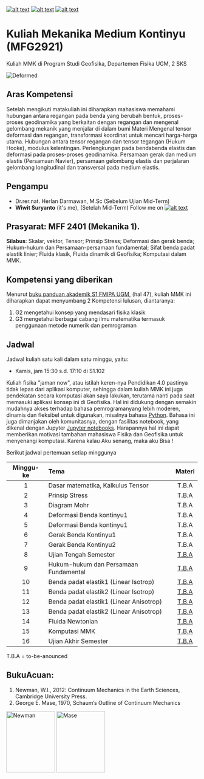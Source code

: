 [![alt text][1.1]][1]
[![alt text][2.1]][2]
[![alt text][3.1]][3]

[1.1]: http://i.imgur.com/tXSoThF.png (twitter icon with padding)
[2.1]: http://i.imgur.com/P3YfQoD.png (facebook icon with padding)
[3.1]: http://i.imgur.com/yCsTjba.png (google plus icon with padding)


# Kuliah Mekanika Medium Kontinyu (MFG2921)
Kuliah MMK di Program Studi Geofisika, Departemen Fisika UGM, 2 SKS

![Deformed](https://upload.wikimedia.org/wikipedia/commons/thumb/8/8b/Displacement_of_a_continuum.svg/320px-Displacement_of_a_continuum.svg.png)
## Aras Kompetensi
Setelah mengikuti matakuliah ini diharapkan mahasiswa memahami hubungan antara regangan pada benda yang berubah bentuk, proses-proses geodinamika yang berkaitan dengan regangan dan mengenal gelombang mekanik yang menjalar di dalam bumi Materi Mengenal tensor deformasi dan regangan, transformasi koordinat untuk mencari harga-harga utama. Hubungan antara tensor regangan dan tensor tegangan (Hukum Hooke), modulus kelentingan. Perlengkungan pada bendabenda elastis dan deformasi pada proses-proses geodinamika. Persamaan gerak dan medium
elastis (Persamaan Navier), persamaan gelombang elastis dan perjalaran gelombang longitudinal dan transversal pada medium elastis.
## Pengampu
- Dr.rer.nat. Herlan Darmawan, M.Sc (Sebelum Ujian Mid-Term)
- **Wiwit Suryanto** (it's me), (Setelah Mid-Term)
Follow me on [![alt text][1.1]][1]

## Prasyarat: MFF 2401 (Mekanika 1).
**Silabus**: Skalar, vektor, Tensor; Prinsip Stress; Deformasi dan gerak benda; Hukum-hukum dan Persamaan-persamaan fundamental; Sifat benda padat elastik linier; Fluida klasik, Fluida dinamik di Geofisika; Komputasi dalam MMK.
## Kompetensi yang diberikan

Menurut [buku panduan akademik S1 FMIPA UGM](http://mipa.ugm.ac.id/file/kurikulum-s1-s2-dan-s3/), (hal 47), kuliah MMK ini diharapkan dapat menyumbang 2 Kompetensi lulusan, diantaranya:
1. G2 mengetahui konsep yang mendasari fisika klasik
2. G3 mengetahui berbagai cabang ilmu matematika termasuk penggunaan metode numerik dan pemrograman

## Jadwal

Jadwal kuliah satu kali dalam satu minggu, yaitu:
- Kamis, jam 15:30 s.d. 17:10 di S1.102

Kuliah fisika "jaman now", atau istilah keren-nya Pendidikan 4.0 pastinya tidak lepas dari aplikasi komputer, sehingga dalam kuliah MMK ini juga pendekatan secara komputasi akan saya lakukan, terutama nanti pada saat memasuki aplikasi konsep ini di Geofisika. Hal ini didukung dengan semakin mudahnya akses terhadap bahasa pemrogramanyang lebih moderen, dinamis dan fleksibel untuk digunakan, misalnya bahasa [Python](http://python.org). Bahasa ini juga dimanjakan oleh komunitasnya, dengan fasilitas notebook, yang dikenal dengan Jupyter [Jupyter notebooks](http://jupyter.org/). Harapannya hal ini dapat memberikan motivasi tambahan mahasiswa Fisika dan Geofisika untuk menyenangi komputasi. Karena kalau Aku senang, maka aku Bisa ! 

Berikut jadwal pertemuan setiap minggunya

| Minggu-ke | Tema                                 | Materi |
|:------:|:-------------------------------------|:-------:|
| 1     | Dasar matematika, Kalkulus Tensor | T.B.A |
| 2     | Prinsip Stress | T.B.A |
| 3    | Diagram Mohr | T.B.A |
| 4     | Deformasi Benda kontinyu1 | T.B.A |
| 5     | Deformasi Benda kontinyu1 | T.B.A |
| 6     | Gerak Benda Kontinyu1 | T.B.A |
| 7     | Gerak Benda Kontinyu2 |  T.B.A |
| 8     | Ujian Tengah Semester | [T.B.A](#) |
| 9     | Hukum-hukum dan Persamaan Fundamental| [T.B.A](#) |
| 10     | Benda padat elastik1 (Linear Isotrop) | [T.B.A](#) |
| 11     | Benda padat elastik2 (Linear Isotrop) | [T.B.A](#) |
| 12     | Benda padat elastik1 (Linear Anisotrop) | [T.B.A](#) |
| 13     | Benda padat elastik2 (Linear Anisotrop) | [T.B.A](#) |
| 14     | Fluida Newtonian | [T.B.A](#) |
| 15     | Komputasi MMK | [T.B.A](#) |
| 16     | Ujian Akhir Semester | [T.B.A](#) |

T.B.A = to-be-anounced 


## BukuAcuan:
1. Newman, W.I., 2012: Continuum Mechanics in the Earth Sciences, Cambridge University Press.
2. George E. Mase, 1970, Schaum’s Outline of Continuum Mechanics

<img src="https://bookshop.eage.org/wp-content/uploads/2018/01/Continuum-Mechanics-in-the-Earth-Sciences.jpg" width=128px height=161px alt='Newman'> <img src="https://imgv2-1-f.scribdassets.com/img/document/162313493/original/a84148e8dc/1547985008?v=1" width=128px height=161px alt='Mase'>


 [1]: http://www.twitter.com/maswiet
 [2]: http://www.facebook.com/mas.wiet.52
 [3]: https://plus.google.com/#
